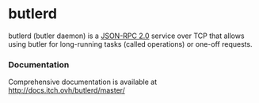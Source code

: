# butlerd

butlerd (butler daemon) is a [JSON-RPC 2.0](http://www.jsonrpc.org/specification) service over TCP that allows
using butler for long-running tasks (called operations) or one-off requests.

### Documentation

Comprehensive documentation is available at <http://docs.itch.ovh/butlerd/master/>

